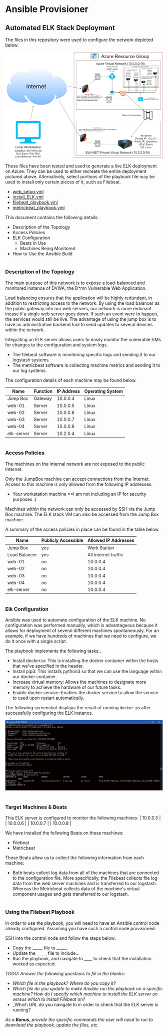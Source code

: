 # Ansible Provisioner

## Automated ELK Stack Deployment

The files in this repository were used to configure the network depicted below.

![Network_Diagram.png](Images/Network_Diagram.png)

These files have been tested and used to generate a live ELK deployment on Azure. They can be used to either recreate the entire deployment pictured above. Alternatively, select portions of the playbook file may be used to install only certain pieces of it, such as Filebeat.


- [web_setup.yml](Files/web_setup.yml)
- [install_ELK.yml](Files/install_ELK.yml)
- [filebeat_playbook.yml](Files/filebeat_playbook.yml)
- [metricbeat_playbook.yml](Files/metricbeat_playbook.yml)


This document contains the following details:
- Description of the Topology
- Access Policies
- ELK Configuration
  - Beats in Use
  - Machines Being Monitored
- How to Use the Ansible Build
#

### Description of the Topology

The main purpose of this network is to expose a load-balanced and monitored instance of DVWA, the D*mn Vulnerable Web Application.

Load balancing ensures that the application will be highly redundant, in addition to restricting access to the network. By using the load balancer as the public gateway into our web servers, our network is 
more redunant incase if a single web server goes down. If such an event were to happen, the services would still be live. The advantage of using the jump box is to have an administrative backend tool to send
updates to several devices within the network.

Integrating an ELK server allows users to easily monitor the vulnerable VMs for changes to the configuration and system logs.
- The filebeat software is monitoring specific logs and sending it to our logstash systems.
- The metricbeat software is collecting machine metrics and sending it to our log systems.

The configuration details of each machine may be found below.

| Name       | Function | IP Address | Operating System |
|------------|----------|------------|------------------|
| Jump Box   | Gateway  | 10.0.0.4   | Linux            |
| web-01     | Server   | 10.0.0.5   | Linux            |
| web-02     | Server   | 10.0.0.6   | Linux            |
| web-03     | Server   | 10.0.0.7   | Linux            |
| web-04     | Server   | 10.0.0.8   | Linux            |
| elk-server | Server   | 10.2.0.4   | Linux            |
#

### Access Policies

The machines on the internal network are not exposed to the public Internet. 

Only the JumpBox machine can accept connections from the Internet. Access to this machine is only allowed from the following IP addresses:
- Your workstation machine **I am not including an IP for security purposes :)

Machines within the network can only be accessed by SSH via the Jump Box machine. The ELK stack VM can also be accessed from the Jump Box machine.

A summary of the access policies in place can be found in the table below.

| Name          | Publicly Accessible | Allowed IP Addresses |
|---------------|---------------------|----------------------|
| Jump Box      | yes                 | Work Station         |
| Load Balancer | yes                 | All internet traffic |
| web-01        | no                  | 10.0.0.4             |
| web-02        | no                  | 10.0.0.4             |
| web-03        | no                  | 10.0.0.4             |
| web-04        | no                  | 10.0.0.4             |
| elk-server    | no                  | 10.0.0.4             |
#

### Elk Configuration

Ansible was used to automate configuration of the ELK machine. No configuration was performed manually, which is advantageous because it allows for deployment of several different machines spontaneously. For
an example, if we have hundreds of machines that we need to configure, we do it once with a single script.

The playbook implements the following tasks:_
- Install docker.io: This is installing the docker container within the hosts that we've specified in the header.
- Install pip3: This installs python3 so that we can use the language within our docker container.
- Increase virtual memory: Allows the machines to designate more memory to achieve the hardware of our future tasks.
- Enable docker service: Enables the docker service to allow the service to used upon restart automatically.

The following screenshot displays the result of running `docker ps` after successfully configuring the ELK instance.

![Images/docker_ps_output.png](Images/docker_ps_output.png)
#

### Target Machines & Beats
This ELK server is configured to monitor the following machines:
| 10.0.0.5 |
| 10.0.0.6 |
| 10.0.0.7 |
| 10.0.0.8 |

We have installed the following Beats on these machines:
- Filebeat
- Metricbeat

These Beats allow us to collect the following information from each machine:
- Both beats collect log data from all of the machines that are connected to the configuration file. More specifically, the Filebeat collects file log data from the web server machines and is transferred to our logstash. Whereas the Metricbeat collects data of the machine's virtual component usages and gets transferred to our logstash. 
#

### Using the Filebeat Playbook
In order to use the playbook, you will need to have an Ansible control node already configured. Assuming you have such a control node provisioned: 

SSH into the control node and follow the steps below:
- Copy the _____ file to _____.
- Update the _____ file to include...
- Run the playbook, and navigate to ____ to check that the installation worked as expected.

_TODO: Answer the following questions to fill in the blanks:_
- _Which file is the playbook? Where do you copy it?_
- _Which file do you update to make Ansible run the playbook on a specific machine? How do I specify which machine to install the ELK server on versus which to install Filebeat on?_
- _Which URL do you navigate to in order to check that the ELK server is running?

_As a **Bonus**, provide the specific commands the user will need to run to download the playbook, update the files, etc._
